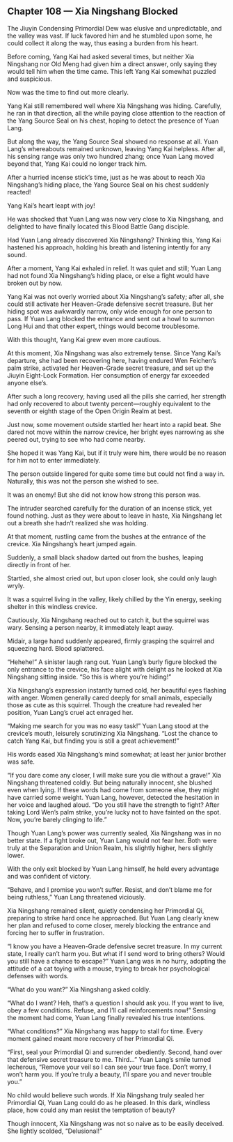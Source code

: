 ## Chapter 108 — Xia Ningshang Blocked

The Jiuyin Condensing Primordial Dew was elusive and unpredictable, and the valley was vast. If luck favored him and he stumbled upon some, he could collect it along the way, thus easing a burden from his heart.

Before coming, Yang Kai had asked several times, but neither Xia Ningshang nor Old Meng had given him a direct answer, only saying they would tell him when the time came. This left Yang Kai somewhat puzzled and suspicious.

Now was the time to find out more clearly.

Yang Kai still remembered well where Xia Ningshang was hiding. Carefully, he ran in that direction, all the while paying close attention to the reaction of the Yang Source Seal on his chest, hoping to detect the presence of Yuan Lang.

But along the way, the Yang Source Seal showed no response at all. Yuan Lang’s whereabouts remained unknown, leaving Yang Kai helpless. After all, his sensing range was only two hundred zhang; once Yuan Lang moved beyond that, Yang Kai could no longer track him.

After a hurried incense stick’s time, just as he was about to reach Xia Ningshang’s hiding place, the Yang Source Seal on his chest suddenly reacted!

Yang Kai’s heart leapt with joy!

He was shocked that Yuan Lang was now very close to Xia Ningshang, and delighted to have finally located this Blood Battle Gang disciple.

Had Yuan Lang already discovered Xia Ningshang? Thinking this, Yang Kai hastened his approach, holding his breath and listening intently for any sound.

After a moment, Yang Kai exhaled in relief. It was quiet and still; Yuan Lang had not found Xia Ningshang’s hiding place, or else a fight would have broken out by now.

Yang Kai was not overly worried about Xia Ningshang’s safety; after all, she could still activate her Heaven-Grade defensive secret treasure. But her hiding spot was awkwardly narrow, only wide enough for one person to pass. If Yuan Lang blocked the entrance and sent out a howl to summon Long Hui and that other expert, things would become troublesome.

With this thought, Yang Kai grew even more cautious.

At this moment, Xia Ningshang was also extremely tense. Since Yang Kai’s departure, she had been recovering here, having endured Wen Feichen’s palm strike, activated her Heaven-Grade secret treasure, and set up the Jiuyin Eight-Lock Formation. Her consumption of energy far exceeded anyone else’s.

After such a long recovery, having used all the pills she carried, her strength had only recovered to about twenty percent—roughly equivalent to the seventh or eighth stage of the Open Origin Realm at best.

Just now, some movement outside startled her heart into a rapid beat. She dared not move within the narrow crevice, her bright eyes narrowing as she peered out, trying to see who had come nearby.

She hoped it was Yang Kai, but if it truly were him, there would be no reason for him not to enter immediately.

The person outside lingered for quite some time but could not find a way in. Naturally, this was not the person she wished to see.

It was an enemy! But she did not know how strong this person was.

The intruder searched carefully for the duration of an incense stick, yet found nothing. Just as they were about to leave in haste, Xia Ningshang let out a breath she hadn’t realized she was holding.

At that moment, rustling came from the bushes at the entrance of the crevice. Xia Ningshang’s heart jumped again.

Suddenly, a small black shadow darted out from the bushes, leaping directly in front of her.

Startled, she almost cried out, but upon closer look, she could only laugh wryly.

It was a squirrel living in the valley, likely chilled by the Yin energy, seeking shelter in this windless crevice.

Cautiously, Xia Ningshang reached out to catch it, but the squirrel was wary. Sensing a person nearby, it immediately leapt away.

Midair, a large hand suddenly appeared, firmly grasping the squirrel and squeezing hard. Blood splattered.

“Hehehe!” A sinister laugh rang out. Yuan Lang’s burly figure blocked the only entrance to the crevice, his face alight with delight as he looked at Xia Ningshang sitting inside. “So this is where you’re hiding!”

Xia Ningshang’s expression instantly turned cold, her beautiful eyes flashing with anger. Women generally cared deeply for small animals, especially those as cute as this squirrel. Though the creature had revealed her position, Yuan Lang’s cruel act enraged her.

“Making me search for you was no easy task!” Yuan Lang stood at the crevice’s mouth, leisurely scrutinizing Xia Ningshang. “Lost the chance to catch Yang Kai, but finding you is still a great achievement!”

His words eased Xia Ningshang’s mind somewhat; at least her junior brother was safe.

“If you dare come any closer, I will make sure you die without a grave!” Xia Ningshang threatened coldly. But being naturally innocent, she blushed even when lying. If these words had come from someone else, they might have carried some weight. Yuan Lang, however, detected the hesitation in her voice and laughed aloud. “Do you still have the strength to fight? After taking Lord Wen’s palm strike, you’re lucky not to have fainted on the spot. Now, you’re barely clinging to life.”

Though Yuan Lang’s power was currently sealed, Xia Ningshang was in no better state. If a fight broke out, Yuan Lang would not fear her. Both were truly at the Separation and Union Realm, his slightly higher, hers slightly lower.

With the only exit blocked by Yuan Lang himself, he held every advantage and was confident of victory.

“Behave, and I promise you won’t suffer. Resist, and don’t blame me for being ruthless,” Yuan Lang threatened viciously.

Xia Ningshang remained silent, quietly condensing her Primordial Qi, preparing to strike hard once he approached. But Yuan Lang clearly knew her plan and refused to come closer, merely blocking the entrance and forcing her to suffer in frustration.

“I know you have a Heaven-Grade defensive secret treasure. In my current state, I really can’t harm you. But what if I send word to bring others? Would you still have a chance to escape?” Yuan Lang was in no hurry, adopting the attitude of a cat toying with a mouse, trying to break her psychological defenses with words.

“What do you want?” Xia Ningshang asked coldly.

“What do I want? Heh, that’s a question I should ask you. If you want to live, obey a few conditions. Refuse, and I’ll call reinforcements now!” Sensing the moment had come, Yuan Lang finally revealed his true intentions.

“What conditions?” Xia Ningshang was happy to stall for time. Every moment gained meant more recovery of her Primordial Qi.

“First, seal your Primordial Qi and surrender obediently. Second, hand over that defensive secret treasure to me. Third...” Yuan Lang’s smile turned lecherous, “Remove your veil so I can see your true face. Don’t worry, I won’t harm you. If you’re truly a beauty, I’ll spare you and never trouble you.”

No child would believe such words. If Xia Ningshang truly sealed her Primordial Qi, Yuan Lang could do as he pleased. In this dark, windless place, how could any man resist the temptation of beauty?

Though innocent, Xia Ningshang was not so naive as to be easily deceived. She lightly scolded, “Delusional!”